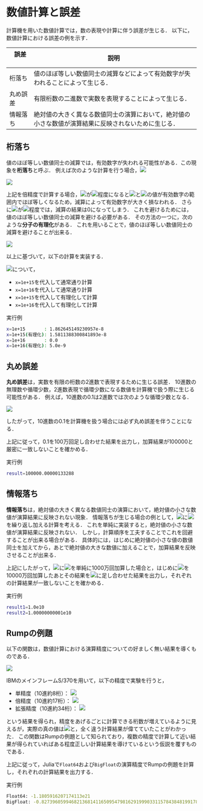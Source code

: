# 数値計算と誤差
計算機を用いた数値計算では，数の表現や計算に伴う誤差が生じる．
以下に，数値計算における誤差の例を示す．

|&nbsp;  誤差 &nbsp;&nbsp;&nbsp;&nbsp;&nbsp;&nbsp;| 説明                                                                                                 |
|---------|------------------------------------------------------------------------------------------------------|
| 桁落ち   | 値のほぼ等しい数値同士の減算などによって有効数字が失われることによって生じる．                       |
| 丸め誤差| 有限桁数の二進数で実数を表現することによって生じる．                                                 |
| 情報落ち | 絶対値の大きく異なる数値同士の演算において，絶対値の小さな数値が演算結果に反映されないために生じる． |

## 桁落ち
値のほぼ等しい数値同士の減算では，有効数字が失われる可能性がある．この現象を**桁落ち**と呼ぶ．
例えば次のような計算を行う場合，<img src="https://latex.codecogs.com/gif.latex?x">

<img src="https://latex.codecogs.com/gif.latex?\sqrt{x+1}-\sqrt{x}">

上記を倍精度で計算する場合，<img src="https://latex.codecogs.com/gif.latex?x">が<img src="https://latex.codecogs.com/gif.latex?10^{15}">程度になると<img src="https://latex.codecogs.com/gif.latex?\sqrt{x+1}">と<img src="https://latex.codecogs.com/gif.latex?\sqrt{x}">の値が有効数字の範囲内でほぼ等しくなるため，減算によって有効数字が大きく損なわれる．
さらに<img src="https://latex.codecogs.com/gif.latex?x">が<img src="https://latex.codecogs.com/gif.latex?10^{16}">程度では，減算の結果は0になってしまう．
これを避けるためには，値のほぼ等しい数値同士の減算を避ける必要がある．
その方法の一つに，次のような**分子の有理化**がある．
これを用いることで，値のほぼ等しい数値同士の減算を避けることが出来る．

<img src="https://latex.codecogs.com/gif.latex?\sqrt{x+1}-\sqrt{x}=(\sqrt{x+1}-\sqrt{x})\frac{\sqrt{x+1}+\sqrt{x}}{\sqrt{x+1}+\sqrt{x}}\\=\frac{1}{\sqrt{x+1}+\sqrt{x}}">

以上に基づいて，以下の計算を実装する．

<img src="https://latex.codecogs.com/gif.latex?\sqrt{x+1}-\sqrt{x}">について，

* ```x=1e+15```を代入して通常通り計算
* ```x=1e+16```を代入して通常通り計算
* ```x=1e+15```を代入して有理化して計算
* ```x=1e+16```を代入して有理化して計算

実行例
```bash
x=1e+15       : 1.862645149230957e-8
x=1e+15(有理化): 1.5811388300841893e-8
x=1e+16       : 0.0
x=1e+16(有理化): 5.0e-9
```

## 丸め誤差
**丸め誤差**は，実数を有限の桁数の2進数で表現するために生じる誤差．
10進数の無理数や循環少数，2進数表現で循環少数になる数値を計算機で扱う際に生じる可能性がある．
例えば，10進数の0.1は2進数では次のような循環少数となる．

<img src="https://latex.codecogs.com/gif.latex?(0.1)_{10}=(0.0001100110011\cdots)_2">

したがって，10進数の0.1を計算機を扱う場合には必ず丸め誤差を伴うことになる．

上記に従って，0.1を100万回足し合わせた結果を出力し，加算結果が100000と厳密に一致しないことを確かめる．

実行例
```bash
result=100000.00000133288
```

## 情報落ち
**情報落ち**は，絶対値の大きく異なる数値同士の演算において，絶対値の小さな数値が演算結果に反映されない現象．
情報落ちが生じる場合の例として，<img src="https://latex.codecogs.com/gif.latex?10^{10}">に<img src="https://latex.codecogs.com/gif.latex?10^{-8}">を繰り返し加える計算を考える．
これを単純に実装すると，絶対値の小さな数値が演算結果に反映されない．
しかし，計算順序を工夫することでこれを回避することが出来る場合がある．
具体的には，はじめに絶対値の小さな値の数値同士を加えてから，あとで絶対値の大きな数値に加えることで，加算結果を反映させることが出来る．

上記にしたがって，<img src="https://latex.codecogs.com/gif.latex?10^{10}">に<img src="https://latex.codecogs.com/gif.latex?10^{-8}">を単純に1000万回加算した場合と，はじめに<img src="https://latex.codecogs.com/gif.latex?10^{-8}">を10000万回加算したあとその結果を<img src="https://latex.codecogs.com/gif.latex?10^{10}">に足し合わせた結果を出力し，それぞれの計算結果が一致しないことを確かめる．

実行例
```bash
result1=1.0e10
result2=1.00000000001e10
```

## Rumpの例題
以下の関数は，数値計算における演算精度についての好ましく無い結果を導くものである．

<img src="https://latex.codecogs.com/gif.latex?f(a,b)=333.75b^6+a^2(11a^2b^2-b^6-121b^4-2)+5.5b^8+\frac{a}{2b}">

IBMのメインフレームS/370を用いて，以下の精度で実験を行うと，
* 単精度（10進約8桁）： <img src="https://latex.codecogs.com/gif.latex?1.172603\dots">
* 倍精度（10進約17桁）： <img src="https://latex.codecogs.com/gif.latex?1.1726039400531\dots">
* 拡張精度（10進約34桁）： <img src="https://latex.codecogs.com/gif.latex?1.172603940053178\dots">

という結果を得られ，精度をあげるごとに計算できる桁数が増えているように見えるが，実際の真の値は<img src="https://latex.codecogs.com/gif.latex?f(a,b)=-0.82739605\dots">と，全く違う計算結果が偉てていたことがわかった．
この関数はRumpの例題として知られており，複数の精度で計算して近い結果が得られていればある程度正しい計算結果を導けているという仮説を覆すものである．

上記に従って，Juliaで```Float64```および```BigFloat```の演算精度でRumpの例題を計算し，それぞれの計算結果を出力する．

実行例

```bash
Float64: -1.1805916207174113e21
BigFloat: -0.8273960599468213681411650954798162919990331157843848199178148416727096930142628
```